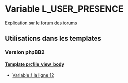 # Variable L_USER_PRESENCE
[Explication sur le forum des forums](http://forum.forumactif.com/t294113-listing-des-variables#L_USER_PRESENCE)
## Utilisations dans les templates
### Version phpBB2
#### [Template profile_view_body](subsilver/profile_view_body.md)
* [Variable à la ligne 12](../subsilver/profile_view_body.tpl#L12)